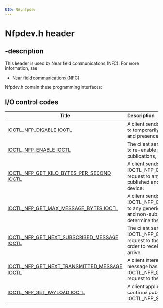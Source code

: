 ```yaml
---
UID: NA:nfpdev
---
```


# Nfpdev.h header

## -description

This header is used by Near field communications (NFC). For more information, see
- [Near field communications (NFC)](../_nfpdrivers/index.md)

Nfpdev.h contain these programming interfaces:


## I/O control codes

| Title   | Description   |
| ---- |:---- |
| [IOCTL_NFP_DISABLE IOCTL](ni-nfpdev-ioctl_nfp_disable.md) | A client sends the IOCTL_NFP_DISABLE request to temporarily disable subscriptions, publications, and presence events. |
| [IOCTL_NFP_ENABLE IOCTL](ni-nfpdev-ioctl_nfp_enable.md) | The client sends the IOCTL_NFP_ENABLE request to re-enable previously disabled subscriptions, publications, and presence events. |
| [IOCTL_NFP_GET_KILO_BYTES_PER_SECOND IOCTL](ni-nfpdev-ioctl_nfp_get_kilo_bytes_per_second.md) | A client sends the IOCTL_NFP_GET_KILO_BYTES_PER_SECOND request to any generic handle, one that is non-published and non-subscribed, to the provider device. |
| [IOCTL_NFP_GET_MAX_MESSAGE_BYTES IOCTL](ni-nfpdev-ioctl_nfp_get_max_message_bytes.md) | A client sends the IOCTL_NFP_GET_MAX_MESSAGE_BYTES request to any generic handle, one that is non-published and non-subscribed, to the provider device to determine the maximum message size supported. |
| [IOCTL_NFP_GET_NEXT_SUBSCRIBED_MESSAGE IOCTL](ni-nfpdev-ioctl_nfp_get_next_subscribed_message.md) | The client sends the IOCTL_NFP_GET_NEXT_SUBSCRIBED_MESSAGE request to the subscription handle repeatedly in order to receive subscribed messages as they arrive. |
| [IOCTL_NFP_GET_NEXT_TRANSMITTED_MESSAGE IOCTL](ni-nfpdev-ioctl_nfp_get_next_transmitted_message.md) | A client interested in receiving notifications that a message has been transmitted will send the IOCTL_NFP_GET_NEXT_TRANSMITTED_MESSAGE request to the proximity driver. |
| [IOCTL_NFP_SET_PAYLOAD IOCTL](ni-nfpdev-ioctl_nfp_set_payload.md) | A client application sends message data and confirms publication with the IOCTL_NFP_SET_PAYLOAD request. |
